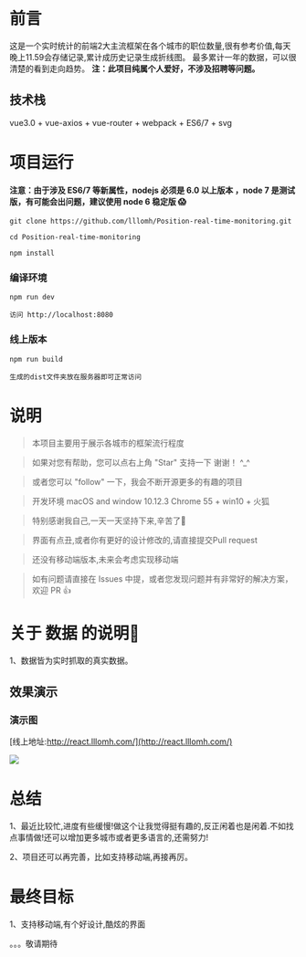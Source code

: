 # 前言

 这是一个实时统计的前端2大主流框架在各个城市的职位数量,很有参考价值,每天晚上11.59会存储记录,累计成历史记录生成折线图。
 最多累计一年的数据，可以很清楚的看到走向趋势。
__注：此项目纯属个人爱好，不涉及招聘等问题。__





## 技术栈
vue3.0  + vue-axios + vue-router + webpack + ES6/7 + svg



# 项目运行

#### 注意：由于涉及 ES6/7 等新属性，nodejs 必须是 6.0 以上版本 ，node 7 是测试版，有可能会出问题，建议使用 node 6 稳定版 😱

```
git clone https://github.com/lllomh/Position-real-time-monitoring.git

cd Position-real-time-monitoring

npm install

```

### 编译环境
```
npm run dev

访问 http://localhost:8080
```


### 线上版本
```
npm run build

生成的dist文件夹放在服务器即可正常访问
```




# 说明

>  本项目主要用于展示各城市的框架流行程度

>  如果对您有帮助，您可以点右上角 "Star" 支持一下 谢谢！ ^_^

>  或者您可以 "follow" 一下，我会不断开源更多的有趣的项目

>  开发环境 macOS and window 10.12.3  Chrome 55 + win10 + 火狐

>  特别感谢我自己,一天一天坚持下来,辛苦了🌹

>  界面有点丑,或者你有更好的设计修改的,请直接提交Pull request

>  还没有移动端版本,未来会考虑实现移动端

>  如有问题请直接在 Issues 中提，或者您发现问题并有非常好的解决方案，欢迎 PR 👍



# 关于 数据 的说明🤔

1、数据皆为实时抓取的真实数据。


## 效果演示
   
### 演示图

[线上地址:http://react.lllomh.com/](http://react.lllomh.com/)

![](https://img-blog.csdnimg.cn/20200525134921155.png?x-oss-process=image/watermark,type_ZmFuZ3poZW5naGVpdGk,shadow_10,text_aHR0cHM6Ly9ibG9nLmNzZG4ubmV0L2xsbG9taA==,size_16,color_FFFFFF,t_70)





# 总结


1、最近比较忙,进度有些缓慢!做这个让我觉得挺有趣的,反正闲着也是闲着.不如找点事情做!还可以增加更多城市或者更多语言的,还需努力!

2、项目还可以再完善，比如支持移动端,再接再厉。


# 最终目标

1、支持移动端,有个好设计,酷炫的界面

。。。敬请期待




